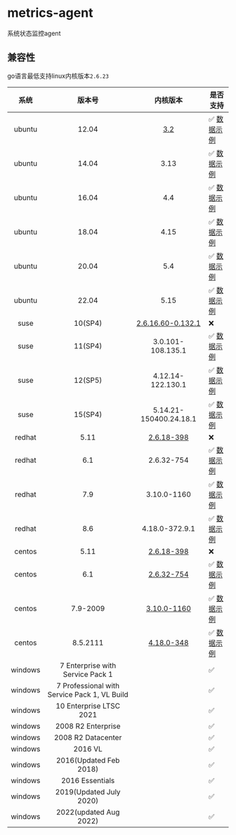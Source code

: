 # metrics-agent

系统状态监控agent

## 兼容性

go语言最低支持linux内核版本`2.6.23`

| 系统   | 版本号 | 内核版本 | 是否支持 |
| :----: | :---: | :-----: | ------- |
| ubuntu | 12.04 | [3.2](https://en.wikipedia.org/wiki/Ubuntu_version_history#Table_of_versions) | ✅ [数据示例](docs/examples/ubuntu12.md) |
| ubuntu | 14.04 | 3.13 | ✅ [数据示例](docs/examples/ubuntu14.md) |
| ubuntu | 16.04 | 4.4  | ✅ [数据示例](docs/examples/ubuntu16.md) |
| ubuntu | 18.04 | 4.15 | ✅ [数据示例](docs/examples/ubuntu18.md) |
| ubuntu | 20.04 | 5.4  | ✅ [数据示例](docs/examples/ubuntu20.md) |
| ubuntu | 22.04 | 5.15 | ✅ [数据示例](docs/examples/ubuntu22.md) |
| suse   | 10(SP4) | [2.6.16.60-0.132.1](https://www.suse.com/support/kb/doc/?id=000019587) | ❌ |
| suse   | 11(SP4) | 3.0.101-108.135.1      | ✅ [数据示例](docs/examples/suse11.md) |
| suse   | 12(SP5) | 4.12.14-122.130.1      | ✅ [数据示例](docs/examples/suse12.md) |
| suse   | 15(SP4) | 5.14.21-150400.24.18.1 | ✅ [数据示例](docs/examples/suse15.md) |
| redhat | 5.11 | [2.6.18-398](https://access.redhat.com/articles/3078) | ❌ |
| redhat | 6.1  | 2.6.32-754     | ✅ [数据示例](docs/examples/redhat6.md) |
| redhat | 7.9  | 3.10.0-1160    | ✅ [数据示例](docs/examples/redhat7.md) |
| redhat | 8.6  | 4.18.0-372.9.1 | ✅ [数据示例](docs/examples/redhat8.md) |
| centos | 5.11 | [2.6.18-398](https://vault.centos.org/5.11/os/Source/) | ❌ |
| centos | 6.1  | [2.6.32-754](https://vault.centos.org/6.10/os/Source/SPackages/) | ✅ [数据示例](docs/examples/centos6.md) |
| centos | 7.9-2009 | [3.10.0-1160](https://vault.centos.org/7.9.2009/os/Source/SPackages/) | ✅ [数据示例](docs/examples/centos7.md) |
| centos | 8.5.2111 | [4.18.0-348](https://vault.centos.org/8.5.2111/BaseOS/Source/SPackages/) | ✅ [数据示例](docs/examples/centos8.md) |
| windows | 7 Enterprise with Service Pack 1             | | ✅ |
| windows | 7 Professional with Service Pack 1, VL Build | | ✅ |
| windows | 10 Enterprise LTSC 2021                      | | ✅ |
| windows | 2008 R2 Enterprise                           | | ✅ |
| windows | 2008 R2 Datacenter                           | | ✅ |
| windows | 2016 VL                                      | | ✅ |
| windows | 2016(Updated Feb 2018)                       | | ✅ |
| windows | 2016 Essentials                              | | ✅ |
| windows | 2019(Updated July 2020)                      | | ✅ |
| windows | 2022(updated Aug 2022)                       | | ✅ |
